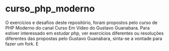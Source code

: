 # curso_php_moderno
O exercícios e desafios deste repositório, foram propostos pelo curso de PHP Moderno do canal Curso Em Vídeo do Gustavo Guanabara. Para estiver interessado em estudar php, ver exercícios diferentes ou resoluções diferentes das propostas pelo Gustavo Guanabara, sinta-se a vontade para fazer um fork. E
